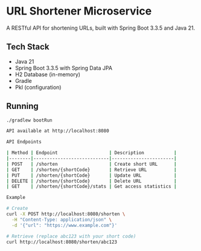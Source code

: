   # URL Shortener Microservice

  A RESTful API for shortening URLs, built with Spring Boot 3.3.5 and Java 21.

  ## Tech Stack

  - Java 21
  - Spring Boot 3.3.5 with Spring Data JPA
  - H2 Database (in-memory)
  - Gradle
  - Pkl (configuration)

  ## Running

  ```bash
  ./gradlew bootRun

  API available at http://localhost:8080

  API Endpoints

  | Method | Endpoint                   | Description           |
  |--------|----------------------------|-----------------------|
  | POST   | /shorten                   | Create short URL      |
  | GET    | /shorten/{shortCode}       | Retrieve URL          |
  | PUT    | /shorten/{shortCode}       | Update URL            |
  | DELETE | /shorten/{shortCode}       | Delete URL            |
  | GET    | /shorten/{shortCode}/stats | Get access statistics |

  Example

  # Create
  curl -X POST http://localhost:8080/shorten \
    -H "Content-Type: application/json" \
    -d '{"url": "https://www.example.com"}'

  # Retrieve (replace abc123 with your short code)
  curl http://localhost:8080/shorten/abc123
